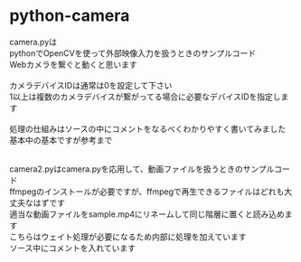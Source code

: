 # python-camera

<p>camera.pyは<br>
pythonでOpenCVを使って外部映像入力を扱うときのサンプルコード<br>
Webカメラを繋ぐと動くと思います<br>
<br>
カメラデバイスIDは通常は0を設定して下さい<br>
1以上は複数のカメラデバイスが繋がってる場合に必要なデバイスIDを指定します<br>
<br>
処理の仕組みはソースの中にコメントをなるべくわかりやすく書いてみました<br>
基本中の基本ですが参考まで<br>
<br>
<p>camera2.pyはcamera.pyを応用して、動画ファイルを扱うときのサンプルコード<br>
ffmpegのインストールが必要ですが、ffmpegで再生できるファイルはどれも大丈夫なはずです<br>
適当な動画ファイルをsample.mp4にリネームして同じ階層に置くと読み込めます<br>
こちらはウェイト処理が必要になるため内部に処理を加えています<br>
ソース中にコメントを入れています<br>
